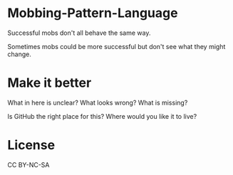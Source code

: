 # Mobbing-Pattern-Language

Successful mobs don't all behave the same way.

Sometimes mobs could be more successful but don't see what they might change.

# Make it better

What in here is unclear? What looks wrong? What is missing? 

Is GitHub the right place for this? Where would you like it to live?

# License

CC BY-NC-SA
